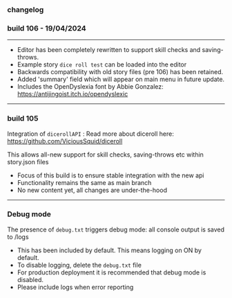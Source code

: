 ### changelog


### build 106 - 19/04/2024
-----
* Editor has been completely rewritten to support skill checks and saving-throws.
* Example story `dice roll test` can be loaded into the editor
* Backwards compatibility with old story files (pre 106) has been retained.
* Added 'summary' field which will appear on main menu in future update.
* Includes the OpenDyslexia font by Abbie Gonzalez: https://antijingoist.itch.io/opendyslexic
-----

### build 105


Integration of `dicerollAPI` :
Read more about diceroll here: https://github.com/ViciousSquid/diceroll

This allows all-new support for skill checks, saving-throws etc within story.json files

* Focus of this build is to ensure stable integration with the new api
* Functionality remains the same as main branch
* No new content yet, all changes are under-the-hood

-----

### **Debug mode** 
The presence of `debug.txt` triggers debug mode: all console output is saved to /logs

* This has been included by default. This means logging on ON by default.
* To disable logging, delete the `debug.txt` file
* For production deployment it is recommended that debug mode is disabled.
* Please include logs when error reporting
